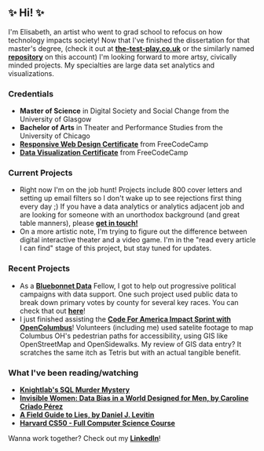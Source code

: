 ## ✨ Hi! ✨
I'm Elisabeth, an artist who went to grad school to refocus on how technology impacts society! Now that I've finished the dissertation for that master's degree, (check it out at **[the-test-play.co.uk](https://www.the-test-play.co.uk)** or the similarly named **[repository](https://github.com/elisabethdeltoro/the-test-play)** on this account) I'm looking forward to more artsy, civically minded projects. My specialties are large data set analytics and visualizations.

### Credentials
 - <b>Master of Science</b> in Digital Society and Social Change from the University of Glasgow</br>
 - <b>Bachelor of Arts</b> in Theater and Performance Studies from the University of Chicago
 - **[Responsive Web Design Certificate](https://www.freecodecamp.org/certification/elisabethsusername/responsive-web-design)** from FreeCodeCamp
 - **[Data Visualization Certificate](https://freecodecamp.org/certification/elisabethsusername/data-visualization)** from FreeCodeCamp
 
 ### Current Projects
 - Right now I'm on the job hunt! Projects include 800 cover letters and setting up email filters so I don't wake up to see rejections first thing every day ;) If you have a data analytics or analytics adjacent job and are looking for someone with an unorthodox background (and great table manners), please **[get in touch!](https://www.linkedin.com/in/elisabeth-del-toro)**
 - On a more artistic note, I'm trying to figure out the difference between digital interactive theater and a video game. I'm in the "read every article I can find" stage of this project, but stay tuned for updates.
  
 ### Recent Projects
  - As a **[Bluebonnet Data](https://github.com/bluebonnet-data)** Fellow, I got to help out progressive political campaigns with data support. One such project used public data to break down primary votes by county for several key races. You can check that out **[here](https://github.com/elisabethdeltoro/primary-voter-project)**!
- I just finished assisting the **[Code For America Impact Sprint with OpenColumbus](https://github.com/SCODEMeetup/cfa-impact-sprints)**! Volunteers (including me) used satelite footage to map Columbus OH's pedestrian paths for accessibility, using GIS like OpenStreetMap and OpenSidewalks. My review of GIS data entry? It scratches the same itch as Tetris but with an actual tangible benefit.

### What I've been reading/watching
 - **[Knightlab's SQL Murder Mystery](https://mystery.knightlab.com/)**
 - **[Invisible Women: Data Bias in a World Designed for Men, by Caroline Criado Pérez](https://app.thestorygraph.com/books/681ebf7e-7c19-41ad-8b07-eac511dcce8b)** 
 - **[A Field Guide to Lies, by Daniel J. Levitin](https://app.thestorygraph.com/books/328ec779-56f8-4c7e-940d-565ee93a573e)** 
 - **[Harvard CS50 - Full Computer Science Course](https://www.youtube.com/watch?v=8mAITcNt710&ab_channel=freeCodeCamp.org)** 


Wanna work together? Check out my **[LinkedIn](https://www.linkedin.com/in/elisabeth-del-toro)**!
